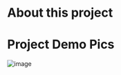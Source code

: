 
# About this project

# Project Demo Pics
![image](https://drive.google.com/uc?export=view&id=1yNBNvlO3i5_P5TeWB8Zh935UNVtwrp3P)


